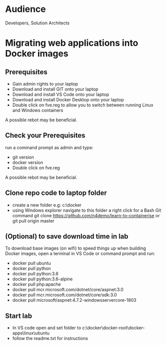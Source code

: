 # Audience
Developers, Solution Architects


# Migrating web applications into Docker images

## Prerequisites

* Gain admin rights to your laptop
* Download and install GIT onto your laptop  
* Download and install VS Code onto your laptop  
* Download and install Docker Desktop onto your laptop  
* Double click on fve.reg to allow you to switch between running Linux and Windows containers

A possible rebot may be beneficial.  

## Check your Prerequisites
run a command prompt as admin and type:

* git version  
* docker version 
* Double click on fve.reg  

A possible rebot may be beneficial. 

## Clone repo code to laptop folder 
* create a new folder e.g: c:\docker
* using Windows explorer navigate to this folder a right click for a Bash Git command
git clone https://github.com/n4demo/learn-to-containerise or
git pull origin master

## (Optional) to save download time in lab
To download base images (on wifi) to speed things up when building Docker images, open a terminal in VS Code or command prompt and run:
* docker pull ubuntu  
* docker pull python  
* docker pull python:3.6  
* docker pull python:3.6-alpine  
* docker pull php:apache  
* docker pull mcr.microsoft.com/dotnet/core/aspnet:3.0  
* docker pull mcr.microsoft.com/dotnet/core/sdk:3.0  
* docker pull microsoft/aspnet:4.7.2-windowsservercore-1803  

## Start lab
* In VS code open and set folder to c:\docker\docker-root\docker-apps\linux\ubuntu
* follow the readme.txt for instructions



